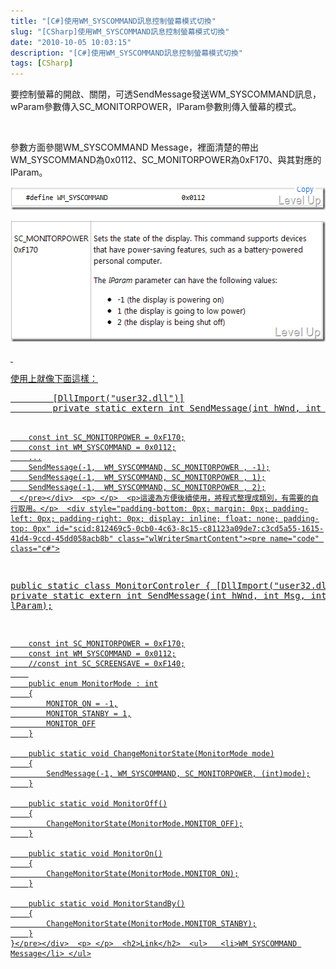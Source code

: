 ```yaml
---
title: "[C#]使用WM_SYSCOMMAND訊息控制螢幕模式切換"
slug: "[CSharp]使用WM_SYSCOMMAND訊息控制螢幕模式切換"
date: "2010-10-05 10:03:15"
description: "[C#]使用WM_SYSCOMMAND訊息控制螢幕模式切換"
tags: [CSharp]
---
```


<p>要控制螢幕的開啟、關閉，可透SendMessage發送WM_SYSCOMMAND訊息，wParam參數傳入SC_MONITORPOWER，lParam參數則傳入螢幕的模式。</p>  <p> </p>  <p>參數方面參閱WM_SYSCOMMAND Message</a>，裡面清楚的帶出WM_SYSCOMMAND為0x0112、SC_MONITORPOWER為0xF170、與其對應的lParam。</p>  <p><a href="http://files.dotblogs.com.tw/larrynung/1010/C_12F22/image_4.png"><img style="border-bottom: 0px; border-left: 0px; border-top: 0px; border-right: 0px" border="0" alt="image" width="567" height="37" src="\images\posts\18129\image_thumb_1.png" /></a></p>  <p><a href="http://files.dotblogs.com.tw/larrynung/1010/C_12F22/image_2.png"><img style="border-bottom: 0px; border-left: 0px; border-top: 0px; border-right: 0px" border="0" alt="image" width="527" height="194" src="\images\posts\18129\image_thumb.png" /></p>  <p> </p>  <p>使用上就像下面這樣：</p>  <div style="padding-bottom: 0px; margin: 0px; padding-left: 0px; padding-right: 0px; display: inline; float: none; padding-top: 0px" id="scid:812469c5-0cb0-4c63-8c15-c81123a09de7:8b674005-2de7-4c52-9d89-88c1ac70d3e2" class="wlWriterSmartContent"><pre name="code" class="c#">
        [DllImport("user32.dll")]
        private static extern int SendMessage(int hWnd, int Msg, int wParam, int lParam);
 
        const int SC_MONITORPOWER = 0xF170;
        const int WM_SYSCOMMAND = 0x0112;
        ...
        SendMessage(-1,  WM_SYSCOMMAND, SC_MONITORPOWER , -1);
        SendMessage(-1,  WM_SYSCOMMAND, SC_MONITORPOWER , 1);
        SendMessage(-1,  WM_SYSCOMMAND, SC_MONITORPOWER , 2);
      </pre></div>  <p> </p>  <p>這邊為方便後續使用，將程式整理成類別，有需要的自行取用。</p>  <div style="padding-bottom: 0px; margin: 0px; padding-left: 0px; padding-right: 0px; display: inline; float: none; padding-top: 0px" id="scid:812469c5-0cb0-4c63-8c15-c81123a09de7:c3cd5a55-1615-41d4-9ccd-45dd058acb8b" class="wlWriterSmartContent"><pre name="code" class="c#">
public static class MonitorControler
    {
        [DllImport("user32.dll")]
        private static extern int SendMessage(int hWnd, int Msg, int wParam, int lParam);

        const int SC_MONITORPOWER = 0xF170;
        const int WM_SYSCOMMAND = 0x0112;
        //const int SC_SCREENSAVE = 0xF140;
        
        public enum MonitorMode : int
        {
            MONITOR_ON = -1,
            MONITOR_STANBY = 1,
            MONITOR_OFF
        }

        public static void ChangeMonitorState(MonitorMode mode)
        {
            SendMessage(-1, WM_SYSCOMMAND, SC_MONITORPOWER, (int)mode);
        }

        public static void MonitorOff()
        {
            ChangeMonitorState(MonitorMode.MONITOR_OFF);
        }

        public static void MonitorOn()
        {
            ChangeMonitorState(MonitorMode.MONITOR_ON);
        }

        public static void MonitorStandBy()
        {
            ChangeMonitorState(MonitorMode.MONITOR_STANBY);
        }
    }</pre></div>  <p> </p>  <h2>Link</h2>  <ul>   <li>WM_SYSCOMMAND Message</li> </ul>

